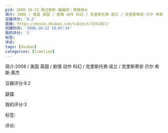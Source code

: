 ```yaml
---
pid: 2008-10-22-看过电影-蝙蝠侠：黑暗骑士
简介: 2008 / 美国 英国 / 剧情 动作 科幻 / 克里斯托弗·诺兰 / 克里斯蒂安·贝尔 希斯·莱杰
豆瓣评分: '9.2'
链接: https://movie.douban.com/subject/1851857/
创建时间: '2008-10-22 19:07:34'
我的评分: '3'
标签:
评论:
tags: [douban]
categories: [timeline]
---
```

简介:2008 / 美国 英国 / 剧情 动作 科幻 / 克里斯托弗·诺兰 / 克里斯蒂安·贝尔 希斯·莱杰

豆瓣评分:9.2

[链接](https://movie.douban.com/subject/1851857/)

我的评分:3

标签:

评论:

